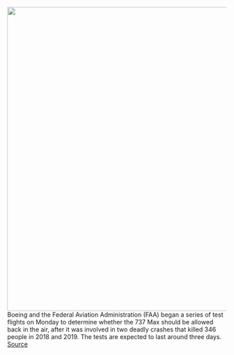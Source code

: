 <img src='https://cdn.vox-cdn.com/thumbor/W76VpWBRuANJ-C9gjEvnhiwzOp4=/0x0:3448x2109/1200x800/filters:focal(1449x780:1999x1330)/cdn.vox-cdn.com/uploads/chorus_image/image/66997432/507435454.jpg.0.jpg' width='700px' /><br/>
Boeing and the Federal Aviation Administration (FAA) began a series of test flights on Monday to determine whether the 737 Max should be allowed back in the air, after it was involved in two deadly crashes that killed 346 people in 2018 and 2019. The tests are expected to last around three days.
<a href='https://www.theverge.com/2020/6/29/21307388/boeing-737-max-test-flights-federal-aviation-administration'> Source <a/>